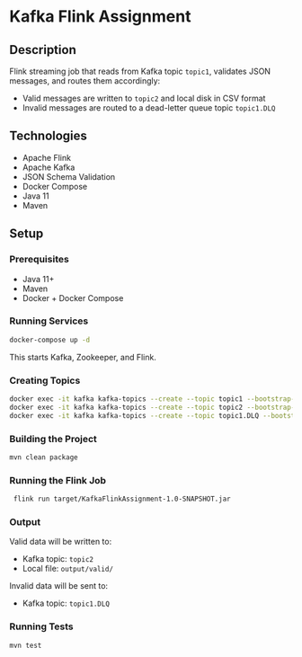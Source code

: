 # Kafka Flink Assignment

## Description
Flink streaming job that reads from Kafka topic `topic1`, validates JSON messages, and routes them accordingly:
- Valid messages are written to `topic2` and local disk in CSV format
- Invalid messages are routed to a dead-letter queue topic `topic1.DLQ`

## Technologies
- Apache Flink
- Apache Kafka
- JSON Schema Validation
- Docker Compose
- Java 11
- Maven

## Setup
### Prerequisites
- Java 11+
- Maven
- Docker + Docker Compose

### Running Services
```bash
docker-compose up -d
```
This starts Kafka, Zookeeper, and Flink.

### Creating Topics
```bash
docker exec -it kafka kafka-topics --create --topic topic1 --bootstrap-server localhost:9092 --partitions 25 --replication-factor 1 && \
docker exec -it kafka kafka-topics --create --topic topic2 --bootstrap-server localhost:9092 --partitions 25 --replication-factor 1 && \
docker exec -it kafka kafka-topics --create --topic topic1.DLQ --bootstrap-server localhost:9092 --partitions 25 --replication-factor 1
```

### Building the Project
```bash
mvn clean package
```

### Running the Flink Job
```bash
 flink run target/KafkaFlinkAssignment-1.0-SNAPSHOT.jar
```

### Output
Valid data will be written to:
- Kafka topic: `topic2`
- Local file: `output/valid/`

Invalid data will be sent to:
- Kafka topic: `topic1.DLQ`

### Running Tests
```bash
mvn test